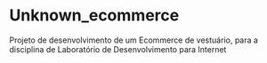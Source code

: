 # Unknown_ecommerce
Projeto de desenvolvimento de um Ecommerce de vestuário, para a disciplina de Laboratório de Desenvolvimento para Internet
